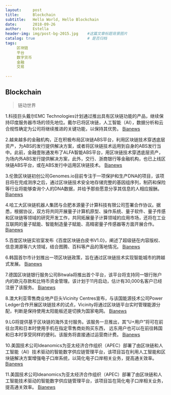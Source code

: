 ```yaml
---
layout:     post
title:      Blockchain
subtitle:   Hello World, Hello Blockchain
date:       2018-09-26
author:     Estella 
header-img: img/post-bg-2015.jpg 	#这篇文章标题背景图片
catalog: true 						# 是否归档
tags:	
     区块链
     平台
     数字货币
     金融
     交易
    
---
```


## Blockchain
>链动世界

1.科技巨头戴尔EMC Technologies计划通过推出具有区块链功能的产品，继续保持印度服务器市场的领先地位。戴尔已将区块链，人工智能（AI），数据分析和云合规性确定为公司将继续推进的关键功能，以保持其优势。 [Bianews](http://www.bianews.com/news/flash?id=21313)

2.越来越多的金融机构，正在积极布局区块链ABS平台，利用区块链技术穿透底层资产，为ABS的发行提供解决方案，或者将区块链技术运用到自身的ABS发行当中。此前，金融壹账通发布了ALFA智能ABS平台，用区块链技术穿透底层资产，为场内外ABS发行提供解决方案，此外，交行、浙商银行等金融机构，也已上线区块链ABS平台，或在ABS发行中运用区块链技术。 [Bianews](http://www.bianews.com/news/flash?id=21308)

3.伦敦区块链初创公司Genomes.io目前专注于一项保护和生产DNA的项目，该项目将在完成测序之后，通过区块链技术安全地存储完整的基因组序列，制药和保险等行业将能够查询个人的DNA数据，并给予那些愿意分享其信息的人相应报酬。 [Bianews](http://www.bianews.com/news/flash?id=21291)

4.哈工大区块链机器人集团与合肥本源量子计算科技有限公司签署合作协议。据悉，根据协议，双方将共同开展量子计算机原型、操作系统、量子软件、量子传感和区块链等领域的研究开发工作，共同拓展量子计算领域的应用市场，还将在工业互联网的量子赋能、智能制造量子赋能、高精密量子传感器等方面开展合作。 [Bianews](http://www.bianews.com/news/flash?id=21280)

5.百度区块链实验室发布《百度区块链白皮书V1.0》，阐述了超级链在内容版权、信息溯源等六大领域，结合图腾、百科等产品的落地情况。 [Bianews](http://www.bianews.com/news/flash?id=21277)

6.韩国首尔市计划推出一项区块链政策，旨在通过区块链技术实现智能城市的跨越式发展。 [Bianews](http://www.bianews.com/news/flash?id=21272)

7.德国区块链银行服务公司Bitwala将推出首个平台，该平台将支持同一银行账户内的欧元存款和比特币资金管理。该计划于11月启动，估计有30,000名客户已经注册了该服务。 [Bianews](http://www.bianews.com/news/flash?id=21268)

8.澳大利亚零售商业地产巨头Vicinity Centres宣布，与该国能源技术公司Power Ledger合作开展区块链技术的试点，Vicinity将通过区块链平台实时管理能源分配，判断是保持使用太阳能板还是切换为国家电网。 [Bianews](http://www.bianews.com/news/flash?id=21266)

9.LG将提供基于区块链的海外支付服务。该服务一旦推出，其“U+用户”将可在前往台湾和日本时使用手机在指定零售商处购买东西， 远东用户也可以在前往韩国和日本时享受同样的便利。该服务将直接通过运营商计费。 [Bianews](http://www.bianews.com/news/flash?id=21255)

10.美国技术公司Ideanomics为亚太经济合作组织（APEC）部署了由区块链和人工智能（AI）技术驱动的智能数字供应链管理平台，该项目旨在利用人工智能和区块链解决方案增强电子口岸系统，以简化电子口岸相关业务，提高通关效率。 [Bianews](http://www.bianews.com/news/flash?id=21238)

11.美国技术公司Ideanomics为亚太经济合作组织（APEC）部署了由区块链和人工智能技术驱动的智能数字供应链管理平台，该项目旨在简化电子口岸相关业务，提高通关效率。 [Bianews](http://www.bianews.com/news/flash?id=21299)
